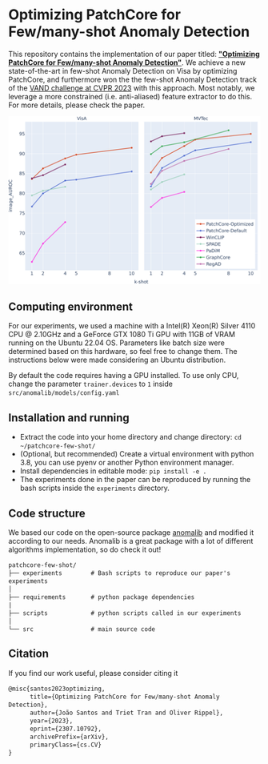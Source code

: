 # Optimizing PatchCore for Few/many-shot Anomaly Detection

This repository contains the implementation of our paper titled: **["Optimizing PatchCore for Few/many-shot Anomaly Detection"](https://arxiv.org/abs/2307.10792)**.
We achieve a new state-of-the-art in few-shot Anomaly Detection on Visa by optimizing PatchCore, and furthermore won the the few-shot Anomaly Detection track of the [VAND challenge at CVPR 2023](https://sites.google.com/view/vand-cvpr23/challenge) with this approach.
Most notably, we leverage a more constrained (i.e. anti-aliased) feature extractor to do this.
For more details, please check the paper.

<p align="center">
    <img src="./figures/sota-comparison.png" alt="drawing" width="600"/>
</p>

## Computing environment
For our experiments, we used a machine with a Intel(R) Xeon(R) Silver 4110 CPU @ 2.10GHz and a GeForce GTX 1080 Ti GPU with 11GB of VRAM running on the Ubuntu 22.04 OS.
Parameters like batch size were determined based on this hardware, so feel free to change them.
The instructions below were made considering an Ubuntu distribution.

By default the code requires having a GPU installed. To use only CPU, change the parameter `trainer.devices` to `1` inside `src/anomalib/models/config.yaml`

## Installation and running
* Extract the code into your home directory and change directory: `cd ~/patchcore-few-shot/`
* (Optional, but recommended) Create a virtual environment with python 3.8, you can use pyenv or another Python environment manager. 
* Install dependencies in editable mode: `pip install -e .`
* The experiments done in the paper can be reproduced by running the bash scripts inside the `experiments` directory.

## Code structure
We based our code on the open-source package [anomalib](https://github.com/openvinotoolkit/anomalib) and modified it according to our needs.
Anomalib is a great package with a lot of different algorithms implementation, so do check it out!

```
patchcore-few-shot/
├── experiments        # Bash scripts to reproduce our paper's experiments
│
├── requirements       # python package dependencies
|
├── scripts            # python scripts called in our experiments
│
└── src                # main source code
```

## Citation

If you find our work useful, please consider citing it

```
@misc{santos2023optimizing,
      title={Optimizing PatchCore for Few/many-shot Anomaly Detection}, 
      author={João Santos and Triet Tran and Oliver Rippel},
      year={2023},
      eprint={2307.10792},
      archivePrefix={arXiv},
      primaryClass={cs.CV}
}
```
